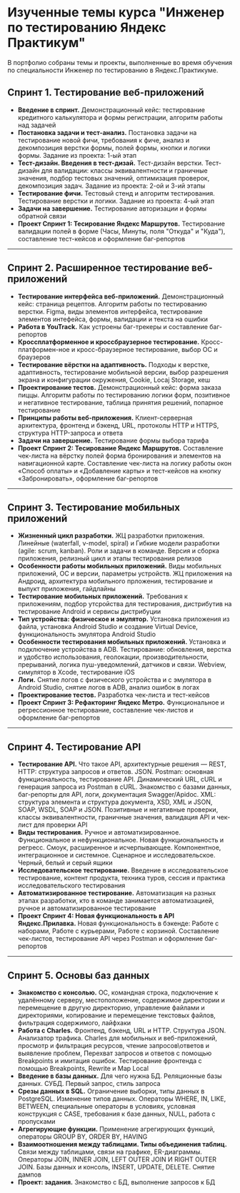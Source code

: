 # Изученные темы курса "Инженер по тестированию Яндекс Практикум"
В портфолио собраны темы и проекты, выполненные во время обучения по специальности Инженер по тестированию в Яндекс.Практикуме.

## Спринт 1. Тестирование веб-приложений ##
- **Введение в спринт.** Демонстрационный кейс: тестирование кредитного калькулятора и формы регистрации, алгоритм работы над задачей
- **Постановка задачи и тест-анализ.** Постановка задачи на тестирование новой фичи, требования к фиче, анализ и декомпозиция верстки формы, полей формы, кнопки и логики формы. Задание из проекта: 1-ый этап
- **Тест-дизайн. Введения в тест-дизай.** Тест-дизайн верстки. Тест-дизайн для валидации: классы эквивалентности и граничные значения, подбор тестовых значений, оптимизация проверок, декомпозиция задач. Задание из проекта: 2-ой и 3-ий этапы
- **Тестирование фичи.** Тестовый стенд и алгоритм тестирования. Тестирование верстки и логики. Задание из проекта: 4-ый этап
- **Задачи на завершение.** Тестирование авторизации и формы обратной связи
- **Проект Спринт 1: Тесирование Яндекс Маршрутов.** Тестирование валидации полей в форме (Часы, Минуты, поля "Откуда" и "Куда"), составление тест-кейсов и оформление баг-репортов
---------
## Спринт 2. Расширенное тестирование веб-приложений ##
- **Тестирование интерфейса веб-приложений.** Демонстрационный кейс: страница рецептов. Алгоритм работы по тестированию верстки. Figma, виды элементов интерфейса, тестирование элементов интефейса, формы, валидации и текста на ошибки
- **Работа в YouTrack.** Как устроены баг-трекеры и составление баг-репортов
- **Кроссплатформенное и кроссбраузерное тестирование.** Кросс-платформен-ное и кросс-браузерное тестирование, выбор ОС и браузеров
- **Тестирование вёрстки на адаптивность.** Подходы к верстке, адаптивность, тестирование мобильной версии, выбор разрешения экрана и конфигурации окружения, Cookie, Locaj Storage, кеш
- **Проектирование тестов.** Демонстрационный кейс: форма заказа пиццы. Алгоритм работы по тестированию логики форм, позитивное и негативное тестирование, таблица принятия решений, попарное тестирование
- **Принципы работы веб-приложения.** Клиент-серверная архитектура, фронтенд и бэкенд, URL, протоколы HTTP и HTTPS, структура HTTP-запроса и ответа
- **Задачи на завершение.** Тестирование формы выбора тарифа
- **Проект Спринт 2: Тесирование Яндекс Маршрутов.** Составление чек-листа на вёрстку полей форма бронирования и элементов на навигационной карте. Составление чек-листа на логику работы окон «Способ оплаты» и «Добавление карты» и тест-кейсов на кнопку «Забронировать», оформление баг-репортов
---------
## Спринт 3. Тестирование мобильных приложений ##
- **Жизненный цикл разработки.** ЖЦ разработки приложения. Линейные (waterfall, v-model, spiral) и Гибкие модели разработки (agile: scrum, kanban). Роли и задачи в команде. Версия и сборка приложения, релизный цикл и этапы тестирования релизов
- **Особенности работы мобильных приложений.** Виды мобильных приложений, ОС и версии, параметры устройств. ЖЦ приложения на Андроид, архитектура мобильного прложения, тестирование и выпукт приложения, гайдлайны
- **Тестирование мобильных приложений.** Требования к приложениям, подбор утсройства для тестирования, дистрибутив на тестирование Android и сервисы дистрибуции
- **Тип устройства: физическое и эмулятор.** Установка приложения из файла, установка Android Studio и создание Virtual Device, функциональность эмулятора Android Studio
- **Особенности тестирования мобильных приложений.** Установка и подключение устройства в ADB. Тестирование: обновления, верстка и удобство использования, геолокации, производительности, прерываний, логика пуш-уведомлений, датчиков и связи. Webview, симулятор в Xcode, тестирование iOS
- **Логи.** Снятие логов с физического устройства и с эмулятора в Android Studio, снятие логов в ADB, анализ ошибок в логах
- **Проектирование тестов.** Разработка чек-листа и тест-кейсов
- **Проект Спринт 3: Рефакторинг Яндекс Метро.** Функциональное и регрессионное тестирование, составление чек-листов и оформление баг-репортов
---------
## Спринт 4. Тестирование API ##
- **Тестирование API.** Что такое API, архитектурные решения — REST, HTTP: структура запросов и ответов. JSON. Postman: основная функциональность, тестирование API. Динамический URL, cURL и генерация запроса из Postman в cURL. Знакомство с базами данных, баг-репорты для API, логи, документация Swagger/Apidoc. XML: структура элемента и структура документа, XSD, XML и JSON, SOAP, WSDL, SOAP и JSON. Позитивные и негативные проверки, классы эквивалентности, граничные значения, валидация API и чек-лист для проверки API
- **Виды тестирования.** Ручное и автоматизированное. Функциональное и нефункциональное. Новая функциональность и регресс. Смоук, расширенное и исчерпывающее. Компонентное, интеграционное и системное. Сценарное и исследовательское. Черный, белый и серый ящики
- **Исследовательское тестирование.** Введение в исследовательское тестирование, контент продукта, техника туров, сессия и практика исследовательского тестирования
- **Автоматизированное тестирование.** Автоматизация на разных этапах разработки, кто в команде занимается автоматизацией, ручное и автоматизированное тестирование
- **Проект Спринт 4: Новая функциональность в API Яндекс.Прилавка.** Новая функциональность в бэкенде: Работе с наборами, Работе с курьерами, Работе с корзиной. Составление чек-листов, тестирование API через Postman и оформление баг-репортов
---------
## Спринт 5. Основы баз данных ##
- **Знакомство с консолью.** ОС, командная строка, подключение к удалённому серверу, местоположение, содержимое директории и перемещение в другую директорию, управление файлами и директориями, копирование и перемещение текстовых файлов, фильтрация содержимого, лайфхаки
- **Работа с Charles.** Фронтенд, бэкенд, URL и HTTP. Структура JSON. Анализатор трафика. Charles для мобильных и веб-приложений, просмотр и фильтрация ресурсов, чтение запросов\ответов и выявление проблем, Перехват запросов и ответов с помощью Breakpoints и имитация ошибок. Тестирование фронтенда с помощью Breakpoints, Rewrite и Map Local
- **Введение в базы данных.** Для чего нужна БД. Реляционные базы данных. СУБД. Первый запрос, стиль запроса
- **Срезы данных в SQL.** Ограничение выборки, типы данных в PostgreSQL. Изменение типов данных. Операторы WHERE, IN, LIKE, BETWEEN, специальные операторы в условиях, условная конструкция с CASE, требования к базе данных, NULL, работа с пропусками 
- **Агрегирующие функции.** Применение агрегирующих функций, операторы GROUP BY, ORDER BY, HAVING
- **Взаимоотношения между таблицами. Типы объединения таблиц.** Связи между таблицами, связи на графике, ER-диаграммы. Операторы JOIN, INNER JOIN, LEFT OUTER JOIN И RIGHT OUTER JOIN. Базы данных и консоль, INSERT, UPDATE, DELETE. Снятие дампов
- **Проект: задания.** Знакомство с БД, выполнение запросов к БД
